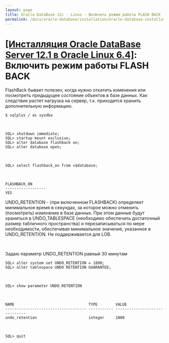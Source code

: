 ```yaml
---
layout: page
title: Oracle DataBase 12c - Linux - Включить режим работы FLASH BACK
permalink: /docs/oracle-database/installation/oracle-database-installation/single-instance/simple/linux/6.4/oracle/12.1/enable-flashback-mod/
---
```


# <a href="/docs/oracle-database/installation/oracle-database-installation/single-instance/simple/linux/6.4/oracle/12.1/">[Инсталляция Oracle DataBase Server 12.1 в Oracle Linux 6.4]</a>: Включить режим работы FLASH BACK




FlashBack бывает полезен, когда нужно откатить изменения или посмотреть предыдущее состояние объектов в базе данных.
Как следствие растет нагрузка на сервер, т.к. приходится хранить дополнительную информацию.

	$ sqlplus / as sysdba

<br/>

	SQL> shutdown immediate;
	SQL> startup mount exclusive;
	SQL> alter database flashback on;
	SQL> alter database open;



<br/>

	SQL> select flashback_on from v$database;

<br/>

	FLASHBACK_ON
	------------------
	YES


UNDO_RETENTION - (при включенном FLASHBACK) определяет минимальное время в секундах, за которое можно отменить (посмотреть) изменение в базе данных. При этом данные будут храниться в UNDO_TABLESPACE (необходимо обеспечить достаточный размер табличного пространства) и перезаписываться по мере необходимости, обеспечивая минимальное значение, указанное в UNDO_RETENTION. Не поддерживается для LOB.


<br/>

Задаю параметр UNDO_RETENTION равный 30 минутам


	SQL> alter system set UNDO_RETENTION = 1800;
	SQL> alter tablespace UNDO RETENTION GUARANTEE;



<br/>


	SQL> show parameter UNDO_RETENTION



<br/>

	NAME                                 TYPE        VALUE
	------------------------------------ ----------- ------------------------------
	undo_retention                       integer     1800



<br/>

	SQL> quit
